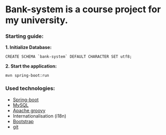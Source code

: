 # Bank-system is a course project for my university.

### Starting guide:
**1. Initialize Database:**
```
CREATE SCHEMA `bank-system` DEFAULT CHARACTER SET utf8;
```
**2. Start the application:**
```
mvn spring-boot:run
```

### Used technologies:
* [Spring-boot](https://spring.io/projects/spring-boot)
* [MySQL](https://www.mysql.com)
* [Apache groovy](http://groovy-lang.org)
* Internationalisation (i18n)
* [Bootstrap](https://getbootstrap.com/docs/4.3/examples/)
* [git](https://git-scm.com)